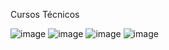 Cursos Técnicos

![image](https://github.com/user-attachments/assets/08dd76cd-d9c5-4af2-b13a-fccdea5a26c9)
![image](https://github.com/user-attachments/assets/0b99d028-c153-4b61-8955-bb857762f3e6)
![image](https://github.com/user-attachments/assets/c698a3db-5af1-40c9-a6c6-34c99218d629)
![image](https://github.com/user-attachments/assets/36349dd4-123d-4c7d-bb78-69b6e8f90202)
